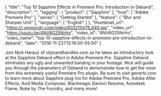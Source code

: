 {
  "title": "Top 10 Sapphire Effects in Premiere Pro: Introduction to Deband",
  "description": "",
  "tagging": {
    "product": [
      "Sapphire"
    ],
    "host": [
      "Adobe Premiere Pro"
    ],
    "series": [
      "Getting Started"
    ],
    "feature": [
      "Blur and Sharpen Unit"
    ],
    "language": [
      "English"
    ]
  },
  "thumbnail_url": "https://i.vimeocdn.com/video/603215479_640.jpg",
  "video_url": "https://youtu.be/4NV6G25NrHo",
  "video_id": "4NV6G25NrHo",
  "video_name": "top-10-sapphire-effects-in-premiere-pro-introduction-to-deband",
  "date": "2016-11-23T13:16:00-05:00"
}

Join Nick Harauz of clipsandhandles.com as he takes an introductory look at
the Sapphire Deband effect in Adobe Premiere Pro. Sapphire Deband eliminates
any ugly and unwanted banding in your footage. Nick will guide you through the
parameters of Deband to demonstrate how to get the most from this extremely
useful Premiere Pro plugin. Be sure to visit genarts.com to learn more about
Sapphire plug-ins for Adobe Premiere Pro, Adobe After Effects, Avid Media
Composer, Blackmagic Davinci Resolve, Autodesk Flame, Nuke by The Foundry, and
many more!
